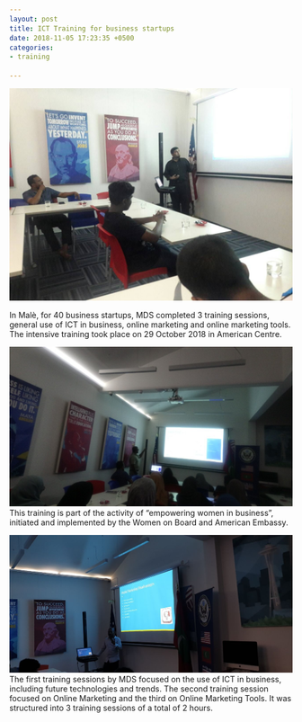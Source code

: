 ```yaml
---
layout: post
title: ICT Training for business startups
date: 2018-11-05 17:23:35 +0500
categories:
- training

---
```


![](/uploads/photo6246694203484645451.jpg)

In Malè, for 40 business startups, MDS completed 3 training sessions, general use of ICT in business, online marketing and online marketing tools. The intensive training took place on 29 October 2018 in American Centre.

![](/uploads/photo5093837660258150376.jpg)
This training is part of the activity of “empowering women in business”, initiated and implemented by the Women on Board and American Embassy.

![](/uploads/photo6246694203484645452.jpg) The first training sessions by MDS focused on the use of ICT in business, including future technologies and trends. The second training session focused on Online Marketing and the third on Online Marketing Tools. It was structured into 3 training sessions of a total of 2 hours.